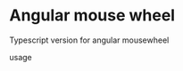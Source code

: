 # Angular mouse wheel

Typescript version for angular mousewheel

usage

<pre><code>
	<div id="wheelable" ng-mousewheel="handleMouseWheel"></div>
</code></pre>
